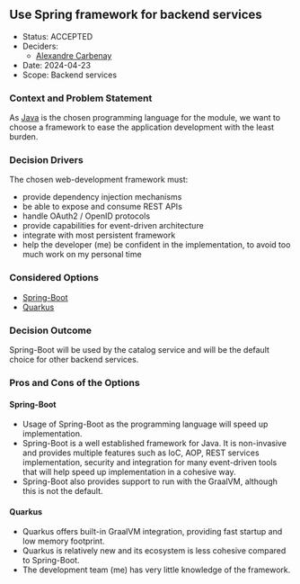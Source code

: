 ## Use Spring framework for backend services

* Status: ACCEPTED
* Deciders:
    * [Alexandre Carbenay](mailto:acarbenay@adhuc.fr)
* Date: 2024-04-23
* Scope: Backend services

### Context and Problem Statement

As [Java](0003-use-java-as-language.md) is the chosen programming language for the module, we want to choose a framework
to ease the application development with the least burden.

### Decision Drivers

The chosen web-development framework must:

* provide dependency injection mechanisms
* be able to expose and consume REST APIs
* handle OAuth2 / OpenID protocols
* provide capabilities for event-driven architecture
* integrate with most persistent framework
* help the developer (me) be confident in the implementation, to avoid too much work on my personal time

### Considered Options

* [Spring-Boot](https://spring.io/projects/spring-boot)
* [Quarkus](https://quarkus.io/)

### Decision Outcome

Spring-Boot will be used by the catalog service and will be the default choice for other backend services.

### Pros and Cons of the Options

#### Spring-Boot

* Usage of Spring-Boot as the programming language will speed up implementation.
* Spring-Boot is a well established framework for Java. It is non-invasive and provides multiple features such as IoC,
  AOP, REST services implementation, security and integration for many event-driven tools that will help speed up
  implementation in a cohesive way.
* Spring-Boot also provides support to run with the GraalVM, although this is not the default.

#### Quarkus

* Quarkus offers built-in GraalVM integration, providing fast startup and low memory footprint.
* Quarkus is relatively new and its ecosystem is less cohesive compared to Spring-Boot.
* The development team (me) has very little knowledge of the framework.
